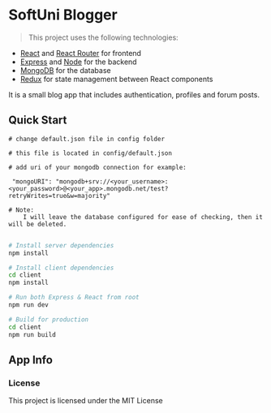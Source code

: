 # SoftUni Blogger

> This project uses the following technologies:

- [React](https://reactjs.org) and [React Router](https://reacttraining.com/react-router/) for frontend
- [Express](http://expressjs.com/) and [Node](https://nodejs.org/en/) for the backend
- [MongoDB](https://www.mongodb.com/) for the database
- [Redux](https://redux.js.org/basics/usagewithreact) for state management between React components

It is a small blog app that includes authentication, profiles and forum posts.

## Quick Start

```
# change default.json file in config folder

# this file is located in config/default.json

# add uri of your mongodb connection for example:

 "mongoURI": "mongodb+srv://<your_username>:<your_password>@<your_app>.mongodb.net/test?retryWrites=true&w=majority"

# Note:
    I will leave the database configured for ease of checking, then it will be deleted.
 
```

```bash
# Install server dependencies
npm install

# Install client dependencies
cd client
npm install

# Run both Express & React from root
npm run dev

# Build for production
cd client
npm run build
```

## App Info


### License

This project is licensed under the MIT License
